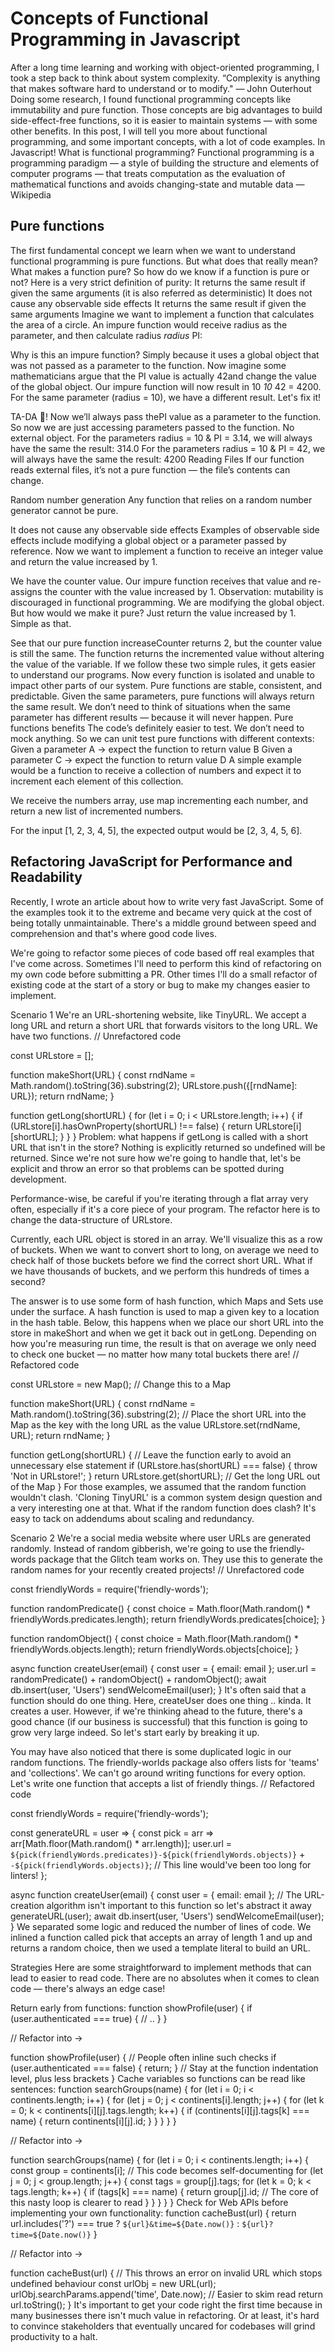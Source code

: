 # Concepts of Functional Programming in Javascript

After a long time learning and working with object-oriented programming, I took a step back to think about system complexity.
“Complexity is anything that makes software hard to understand or to modify." — John Outerhout
Doing some research, I found functional programming concepts like immutability and pure function. Those concepts are big advantages to build side-effect-free functions, so it is easier to maintain systems — with some other benefits.
In this post, I will tell you more about functional programming, and some important concepts, with a lot of code examples. In Javascript!
What is functional programming?
Functional programming is a programming paradigm — a style of building the structure and elements of computer programs — that treats computation as the evaluation of mathematical functions and avoids changing-state and mutable data — Wikipedia

## Pure functions

The first fundamental concept we learn when we want to understand functional programming is pure functions. But what does that really mean? What makes a function pure?
So how do we know if a function is pure or not? Here is a very strict definition of purity:
It returns the same result if given the same arguments (it is also referred as deterministic)
It does not cause any observable side effects
It returns the same result if given the same arguments
Imagine we want to implement a function that calculates the area of a circle. An impure function would receive radius as the parameter, and then calculate radius *radius* PI:

Why is this an impure function? Simply because it uses a global object that was not passed as a parameter to the function.
Now imagine some mathematicians argue that the PI value is actually 42and change the value of the global object.
Our impure function will now result in 10 *10* 42 = 4200. For the same parameter (radius = 10), we have a different result. Let's fix it!

TA-DA 🎉! Now we’ll always pass thePI value as a parameter to the function. So now we are just accessing parameters passed to the function. No external object.
For the parameters radius = 10 & PI = 3.14, we will always have the same the result: 314.0
For the parameters radius = 10 & PI = 42, we will always have the same the result: 4200
Reading Files
If our function reads external files, it’s not a pure function — the file’s contents can change.

Random number generation
Any function that relies on a random number generator cannot be pure.

It does not cause any observable side effects
Examples of observable side effects include modifying a global object or a parameter passed by reference.
Now we want to implement a function to receive an integer value and return the value increased by 1.

We have the counter value. Our impure function receives that value and re-assigns the counter with the value increased by 1.
Observation: mutability is discouraged in functional programming.
We are modifying the global object. But how would we make it pure? Just return the value increased by 1. Simple as that.

See that our pure function increaseCounter returns 2, but the counter value is still the same. The function returns the incremented value without altering the value of the variable.
If we follow these two simple rules, it gets easier to understand our programs. Now every function is isolated and unable to impact other parts of our system.
Pure functions are stable, consistent, and predictable. Given the same parameters, pure functions will always return the same result. We don’t need to think of situations when the same parameter has different results — because it will never happen.
Pure functions benefits
The code’s definitely easier to test. We don’t need to mock anything. So we can unit test pure functions with different contexts:
Given a parameter A → expect the function to return value B
Given a parameter C → expect the function to return value D
A simple example would be a function to receive a collection of numbers and expect it to increment each element of this collection.

We receive the numbers array, use map incrementing each number, and return a new list of incremented numbers.

For the input [1, 2, 3, 4, 5], the expected output would be [2, 3, 4, 5, 6].

## Refactoring JavaScript for Performance and Readability
Recently, I wrote an article about how to write very fast JavaScript. Some of the examples took it to the extreme and became very quick at the cost of being totally unmaintainable. There's a middle ground between speed and comprehension and that's where good code lives.

We're going to refactor some pieces of code based off real examples that I've come across. Sometimes I'll need to perform this kind of refactoring on my own code before submitting a PR. Other times I'll do a small refactor of existing code at the start of a story or bug to make my changes easier to implement.

Scenario 1
We're an URL-shortening website, like TinyURL. We accept a long URL and return a short URL that forwards visitors to the long URL. We have two functions.
// Unrefactored code

const URLstore = [];

function makeShort(URL) {
  const rndName = Math.random().toString(36).substring(2);
  URLstore.push({[rndName]: URL});
  return rndName;
}

function getLong(shortURL) {
  for (let i = 0; i < URLstore.length; i++) {
    if (URLstore[i].hasOwnProperty(shortURL) !== false) {
      return URLstore[i][shortURL];
    }
  }
}
Problem: what happens if getLong is called with a short URL that isn't in the store? Nothing is explicitly returned so undefined will be returned. Since we're not sure how we're going to handle that, let's be explicit and throw an error so that problems can be spotted during development.

Performance-wise, be careful if you're iterating through a flat array very often, especially if it's a core piece of your program. The refactor here is to change the data-structure of URLstore.

Currently, each URL object is stored in an array. We'll visualize this as a row of buckets. When we want to convert short to long, on average we need to check half of those buckets before we find the correct short URL. What if we have thousands of buckets, and we perform this hundreds of times a second?

The answer is to use some form of hash function, which Maps and Sets use under the surface. A hash function is used to map a given key to a location in the hash table. Below, this happens when we place our short URL into the store in makeShort and when we get it back out in getLong. Depending on how you're measuring run time, the result is that on average we only need to check one bucket — no matter how many total buckets there are!
// Refactored code

const URLstore = new Map(); // Change this to a Map

function makeShort(URL) {
  const rndName = Math.random().toString(36).substring(2);
  // Place the short URL into the Map as the key with the long URL as the value
  URLstore.set(rndName, URL);
  return rndName;
}

function getLong(shortURL) {
  // Leave the function early to avoid an unnecessary else statement
  if (URLstore.has(shortURL) === false) {
    throw 'Not in URLstore!';
  }
  return URLstore.get(shortURL); // Get the long URL out of the Map
}
For those examples, we assumed that the random function wouldn't clash. 'Cloning TinyURL' is a common system design question and a very interesting one at that. What if the random function does clash? It's easy to tack on addendums about scaling and redundancy.

Scenario 2
We're a social media website where user URLs are generated randomly. Instead of random gibberish, we're going to use the friendly-words package that the Glitch team works on. They use this to generate the random names for your recently created projects!
// Unrefactored code

const friendlyWords = require('friendly-words');

function randomPredicate() {
  const choice = Math.floor(Math.random() * friendlyWords.predicates.length);
  return friendlyWords.predicates[choice];
}

function randomObject() {
  const choice = Math.floor(Math.random() * friendlyWords.objects.length);
  return friendlyWords.objects[choice];
}

async function createUser(email) {
  const user = { email: email };
  user.url = randomPredicate() + randomObject() + randomObject();
  await db.insert(user, 'Users')
  sendWelcomeEmail(user);
}
It's often said that a function should do one thing. Here, createUser does one thing .. kinda. It creates a user. However, if we're thinking ahead to the future, there's a good chance (if our business is successful) that this function is going to grow very large indeed. So let's start early by breaking it up.

You may have also noticed that there is some duplicated logic in our random functions. The friendly-worlds package also offers lists for 'teams' and 'collections'. We can't go around writing functions for every option. Let's write one function that accepts a list of friendly things.
// Refactored code

const friendlyWords = require('friendly-words');

const generateURL = user => {
  const pick = arr => arr[Math.floor(Math.random() * arr.length)];
  user.url = `${pick(friendlyWords.predicates)}-${pick(friendlyWords.objects)}` +
    `-${pick(friendlyWords.objects)}`; // This line would've been too long for linters!
};

async function createUser(email) {
  const user = { email: email };
  // The URL-creation algorithm isn't important to this function so let's abstract it away
  generateURL(user);
  await db.insert(user, 'Users')
  sendWelcomeEmail(user);
}
We separated some logic and reduced the number of lines of code. We inlined a function called pick that accepts an array of length 1 and up and returns a random choice, then we used a template literal to build an URL.

Strategies
Here are some straightforward to implement methods that can lead to easier to read code. There are no absolutes when it comes to clean code — there's always an edge case!

Return early from functions:
function showProfile(user) {
  if (user.authenticated === true) {
    // ..
  }
}

// Refactor into ->

function showProfile(user) {
  // People often inline such checks
  if (user.authenticated === false) { return; }
  // Stay at the function indentation level, plus less brackets
}
Cache variables so functions can be read like sentences:
function searchGroups(name) {
  for (let i = 0; i < continents.length; i++) {
    for (let j = 0; j < continents[i].length; j++) {
      for (let k = 0; k < continents[i][j].tags.length; k++) {
        if (continents[i][j].tags[k] === name) {
          return continents[i][j].id;
        }
      }
    }
  }
}

// Refactor into ->

function searchGroups(name) {
  for (let i = 0; i < continents.length; i++) {
    const group = continents[i]; // This code becomes self-documenting
    for (let j = 0; j < group.length; j++) {
      const tags = group[j].tags;
      for (let k = 0; k < tags.length; k++) {
        if (tags[k] === name) {
          return group[j].id; // The core of this nasty loop is clearer to read
        }
      }
    }
  }
}
Check for Web APIs before implementing your own functionality:
function cacheBust(url) {
  return url.includes('?') === true ?
    `${url}&time=${Date.now()}` :
    `${url}?time=${Date.now()}`
}

// Refactor into ->

function cacheBust(url) {
  // This throws an error on invalid URL which stops undefined behaviour
  const urlObj = new URL(url);
  urlObj.searchParams.append('time', Date.now); // Easier to skim read
  return url.toString();
}
It's important to get your code right the first time because in many businesses there isn't much value in refactoring. Or at least, it's hard to convince stakeholders that eventually uncared for codebases will grind productivity to a halt.



